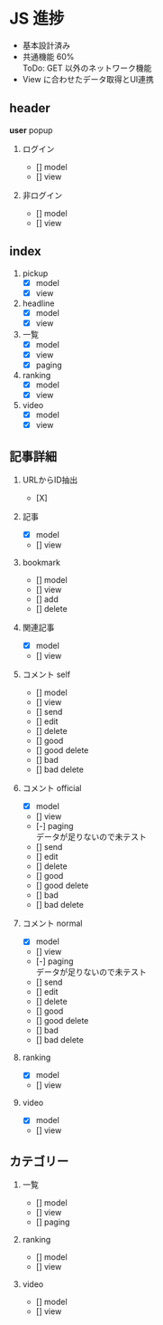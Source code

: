 # JS 進捗

- 基本設計済み
- 共通機能 60%  
    ToDo: GET 以外のネットワーク機能
- View に合わせたデータ取得とUI連携

## header
**user** popup

1. ログイン
    - [] model
    - [] view

1. 非ログイン
    - [] model
    - [] view

## index
1. pickup
    - [X] model
    - [X] view
    
1. headline
    - [X] model
    - [X] view
    
1. 一覧
    - [X] model
    - [X] view
    - [X] paging
    
1. ranking
    - [X] model
    - [X] view
    
1. video
    - [X] model
    - [X] view
    
## 記事詳細
1. URLからID抽出
    - [X]

1. 記事
    - [X] model
    - [] view
    
1. bookmark
    - [] model
    - [] view
    - [] add
    - [] delete
    
1. 関連記事
    - [X] model
    - [] view
    
1. コメント self
    - [] model
    - [] view
    - [] send
    - [] edit
    - [] delete
    - [] good
    - [] good delete
    - [] bad
    - [] bad delete
    
1. コメント official
    - [X] model
    - [] view
    - [-] paging  
        データが足りないので未テスト
    - [] send
    - [] edit
    - [] delete
    - [] good
    - [] good delete
    - [] bad
    - [] bad delete
        
1. コメント normal
    - [X] model
    - [] view
    - [-] paging  
        データが足りないので未テスト
    - [] send
    - [] edit
    - [] delete
    - [] good
    - [] good delete
    - [] bad
    - [] bad delete
    
1. ranking
    - [X] model
    - [] view
    
1. video
    - [X] model
    - [] view

   
## カテゴリー
    
1. 一覧
    - [] model
    - [] view
    - [] paging
        
1. ranking
    - [] model
    - [] view
    
1. video
    - [] model
    - [] view
